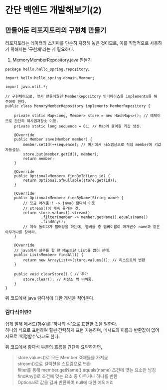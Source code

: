 # 간단 백엔드 개발해보기(2)

## 만들어둔 리포지토리의 구현체 만들기
리포지토리는 데이터의 스키마를 단순히 지정해 놓은 것이므로, 이를 직접적으로 사용하기 위해서는 '구현체'라는 게 필요하다.<br>

1. MemoryMemberRepository.java 만들기
```angular2html
package hello.hello_spring.repository;

import hello.hello_spring.domain.Member;

import java.util.*;

// 구현체이므로, 앞서 만들어뒀던 MemberRepository 인터페이스를 implements를 해 주어야 한다.
public class MemoryMemberRepository implements MemberRepository {

    private static Map<Long, Member> store = new HashMap<>(); // 예제이므로 간단히 해시맵저장소 이용.
    private static long sequence = 0L; // Map에 들어갈 키값 생성.

    @Override
    public Member save(Member member) {
        member.setId(++sequence); // 여기에서 시스템상으로 직접 member에 키값 자동설정.
        store.put(member.getId(), member);
        return member;
    }

    @Override
    public Optional<Member> findById(Long id) {
        return Optional.ofNullable(store.get(id));
    }

    @Override
    public Optional<Member> findByName(String name) {
        // 쪼금 어려움!! -> java8 람다식 이용
        // stream()이 계속 돌리는 것.
        return store.values().stream()
                .filter(member -> member.getName().equals(name))
                .findAny();
        // 계속 돌리다가 필터링을 하는데, 멤버들 중 멤버이름이 매개변수 name과 같은 아무거나를 찾아라.
    }

    @Override
    // java에서 실무를 할 땐 Map보단 List를 많이 쓴대.
    public List<Member> findAll() {
        return new ArrayList<>(store.values()); // 리스트로의 변환
    }

    public void clearStore() { // 추가
        store.clear(); // 저장소 싹 비워줌.
    }
}
```

위 코드에서 java 람다식에 대한 개념을 적어둔다.
### 람다식이란?
쉽게 말해 메서드(함수)를 '하나의 식'으로 표현한 것을 말한다.<br>
하나의 식으로 표현하여 훨씬 간략하게 표현 가능하며, 메서드의 이름과 반환값이 없어지므로 '익명함수'라고도 한다.

위 코드에서 람다식 부분의 흐름을 간단히 요약하자면,
>  store.values()로 모든 Member 객체들을 가져옴<br>
stream()으로 컬렉션을 스트림으로 변환<br>
filter를 통해 member.getName().equals(name) 조건에 맞는 요소만 남김<br>
findAny()로 조건에 맞는 요소 중 아무거나 하나를 반환<br>
Optional<Member>로 값을 감싸 반환하여 null에 대한 예외처리